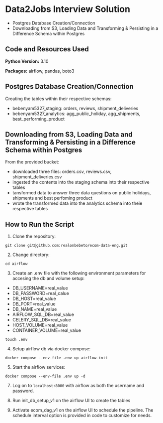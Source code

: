 # Data2Jobs Interview Solution

* Postgres Database Creation/Connection
* Downloading from S3, Loading Data and Transforming & Persisting in a Difference Schema within Postgres

## Code and Resources Used 
**Python Version:** 3.10

**Packages:** airflow, pandas, boto3


## Postgres Database Creation/Connection
Creating the tables within their respective schemas:

*	bebenyam5327_staging: orders, reviews, shipment_deliveries
*  bebenyam5327_analytics: agg_public_holiday, agg_shipments, best_performing_product

## Downloading from S3, Loading Data and Transforming & Persisting in a Difference Schema within Postgres
From the provided bucket:

*	downloaded three files: orders.csv, reviews.csv, shipment_deliveries.csv
*   ingested the contents into the staging schema into their respective tables
*   tansformed data to answer three data questions on public holidays, shipments and best perfoming product
*   wrote the transformed data into the analytics schema into theie respective tables


## How to Run the Script
1. Clone the repository:
```
git clone git@github.com:realonbebeto/ecom-data-eng.git
```
2. Change directory:
```
cd airflow
```
3. Create an .env file with the following environment parameters for accesing the db and volume setup:
* DB_USERNAME=real_value
* DB_PASSWORD=real_calue
* DB_HOST=real_value
* DB_PORT=real_value
* DB_NAME=real_value
* AIRFLOW_SQL_DB=real_value
* CELERY_SQL_DB=real_value
* HOST_VOLUME=real_value
* CONTAINER_VOLUME=real_value
```
touch .env
```
4. Setup airflow db via docker compose:
```
docker compose --env-file .env up airflow-init
```
5. Start the airflow services:
```
docker compose --env-file .env up -d
```
7. Log on to `localhost:8000` with airflow as both the username and password. 
   
8. Run init_db_setup_v1 on the airflow UI to create the tables
   
9.  Activate ecom_dag_v1 on the airflow UI to schedule the pipeline. The schedule interval option is provided in code to customize for needs.
